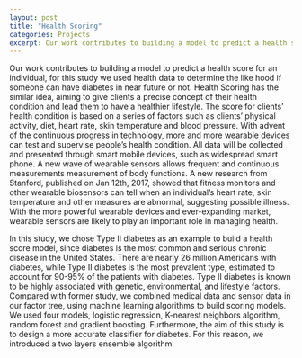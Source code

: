 ```yaml
---
layout: post
title: "Health Scoring"
categories: Projects
excerpt: Our work contributes to building a model to predict a health score for an individual, for this study we used health data to determine the like hood if someone can have diabetes in near future or not.
---
```

Our
work contributes to building a model to predict a health score for an
individual, for this study we used health data to determine the like hood if
someone can have diabetes in near future or not.                                                                                                                                                                                                                                 Health Scoring has the similar idea, aiming to give clients a precise concept of their health condition and lead them to have a healthier lifestyle. The score for clients’ health condition is based on a series of factors such as clients’ physical activity, diet, heart rate, skin temperature and blood pressure. With advent of the continuous progress in technology, more and more wearable devices can test and supervise people’s health condition. All data will be collected and presented through smart mobile devices, such as widespread smart phone. A new wave of wearable sensors allows frequent and continuous measurements measurement of body functions. A new research from Stanford, published on Jan 12th, 2017, showed that fitness monitors and other wearable biosensors can tell when an individual’s heart rate, skin temperature and other measures are abnormal, suggesting possible illness. With the more powerful wearable devices and ever-expanding market, wearable sensors are likely to play an important role in managing health. 

In this study, we chose Type II diabetes as an example to build a health score model, since diabetes is the most common and serious chronic disease in the United States. There are nearly 26 million Americans with diabetes, while Type II diabetes is the most prevalent type, estimated to account for 90-95% of the patients with diabetes. Type II diabetes is known to be highly associated with genetic, environmental, and lifestyle factors. Compared with former study, we combined medical data and sensor data in our factor tree, using machine learning algorithms to build scoring models. We used four models, logistic regression, K-nearest neighbors algorithm, random forest and gradient boosting. Furthermore, the aim of this study is to design a more accurate classifier for diabetes. For this reason, we introduced a two layers ensemble algorithm.



